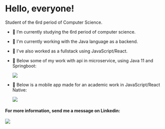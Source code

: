 

# Hello, everyone! 
  Student of the 6rd period of Computer Science. 
- 🔭 I’m currently studying the 6rd period of computer science.
- 🤖 I'm currently working with the Java language as a backend.
- 👾 I've also worked as a fullstack using JavaScript/React.
- 🍃 Below some of my work with api in microservice, using Java 11 and Springboot:
 
     [<img src="https://img.shields.io/badge/Spring-Api-yellowgreen" />](https://github.com/Fabianaquelott/Wine-Api)
     
- 🎨 Below is a mobile app made for an academic work in JavaScript/React Native:

     [<img src="https://img.shields.io/badge/ReactNative-Mobile-9cf" />](https://github.com/Fabianaquelott/Wine-Api)

#### For more information, send me a message on Linkedin:
[<img src="https://img.shields.io/badge/linkedin-%230077B5.svg?&style=for-the-badge&logo=linkedin&logoColor=white" />](https://www.linkedin.com/in/fabiana-quelott-900904158/)
